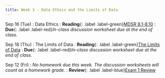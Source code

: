 ```yaml
---
title: Week 3 - Data Ethics and the Limits of Data
---
```


Sep 16 (Tue)
: Data Ethics
  : **Reading**{: .label .label-green}[MDSR 8.1-8.10](https://mdsr-book.github.io/mdsr3e/08-ethics.html)
: **Due**{: .label .label-red}*In-class discussion worksheet due at the end of class.*

Sep 18 (Thu)
: The Limits of Data
  : **Reading**{: .label .label-green}[The Limits of Data](https://issues.org/limits-of-data-nguyen/)
: **Due**{: .label .label-red}*In-class discussion worksheet due at the end of class.*


Sep 12 (Fri)
: *No homework due this week. The discussion worksheets will count as a homework grade.*
  : **Review**{: .label .label-blue}[Exam 1 Review](#)